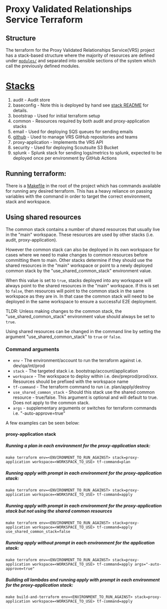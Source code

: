 # Proxy Validated Relationships Service Terraform

## Structure

The terraform for the Proxy Validated Relationships Service(VRS) project has a stack-based structure where the majority of resources are defined
under [`modules/`](modules) and separated into sensible sections of the system which call the previously defined modules.

# [Stacks](stacks)

1. audit - Audit store
1. baseconfig - Note this is deployed by hand see [stack README](stacks/baseconfig/README.md) for details.
1. bootstrap - Used for initial terraform setup
1. common - Resources required by both audit and proxy-application stacks
1. email - Used for deploying SQS queues for sending emails
1. [github](stacks/github/README.md) - Used to manage VRS GitHub repositories and teams
1. proxy-application - Implements the VRS API
1. security - Used for deploying Scoutsuite S3 Bucket
1. splunk - Splunk stack for sending logs/metrics to splunk, expected to be deployed once per environment by GitHub Actions

## Running terraform:

There is a [Makefile](../Makefile) in the root of the project which has commands available for running any desired terraform.
This has a heavy reliance on passing variables with the command in order to target the correct environment, stack and workspace.

## Using shared resources
The common stack contains a number of shared resources that usually live in the "main" workspace. These resources are used by other stacks (i.e. audit, proxy-application).

However the common stack can also be deployed in its own workspace for cases where we need to make changes to common resources before committing them to main. Other stacks determine if they should use the shared  resources in the "main" workspace or point to a newly deployed common stack by the "use_shared_common_stack" environment value.

When this value is set to `true`, stacks deployed into any workspace will always point to the shared resources in the "main" workspace. If this is set to `false`, then resources will point to the common stack in the same workspace as they are in. In that case the common stack will need to be deployed in the same workspace to ensure a successful E2E deployment.

TLDR: Unless making changes to the common stack, the "use_shared_common_stack" environment value should always be set to `true`.

Using shared resources can be changed in the command line by setting the argument "use_shared_common_stack" to `true` or `false`.

### Command arguments

- `env` - The environment/account to run the terraform against i.e. dev/qa/int/prod
- `stack` - The targeted stack i.e. bootstrap/account/application
- `workspace` - The workspace to deploy within i.e. dev/preprod/prod/xxx. Resources should be prefixed with the workspace name
- `tf-command` - The terraform command to run i.e. plan/apply/destroy
- `use_shared_common_stack` - Should this stack use the shared common resource - true/false. This argument is optional and will default to true. Does not apply to the common stack.
- `args` - supplementary arguments or switches for terraform commands i.e. "-auto-approve=true"

A few examples can be seen below:

#### proxy-application stack

##### Running a plan in each environment for the proxy-application stack:

```
make terraform env=<ENVIRONMENT_TO_RUN_AGAINST> stack=proxy-application workspace=<WORKSPACK_TO_USE> tf-command=plan
```

##### Running apply with prompt in each environment for the proxy-application stack:

```
make terraform env=<ENVIRONMENT_TO_RUN_AGAINST> stack=proxy-application workspace=<WORKSPACE_TO_USE> tf-command=apply
```

##### Running apply with prompt in each environment for the proxy-application stack but not using the shared common resources

```
make terraform env=<ENVIRONMENT_TO_RUN_AGAINST> stack=proxy-application workspace=<WORKSPACE_TO_USE> tf-command=apply use_shared_common_stack=false
```

##### Running apply **without** prompt in each environment for the application stack:

```
make terraform env=<ENVIRONMENT_TO_RUN_AGAINST> stack=proxy-application workspace=<WORKSPACE_TO_USE> tf-command=apply args="-auto-approve=true"
```

##### Building all lambdas and running apply with prompt in each environment for the proxy-application stack:

```
make build-and-terraform env=<ENVIRONMENT_TO_RUN_AGAINST> stack=proxy-application workspace=<WORKSPACE_TO_USE> tf-command=apply
```
